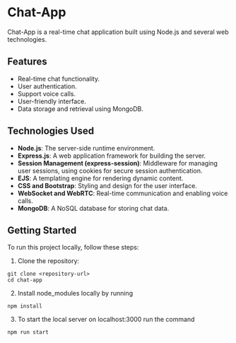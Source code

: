 # Chat-App

Chat-App is a real-time chat application built using Node.js and several web technologies.

## Features

- Real-time chat functionality.
- User authentication.
- Support voice calls.
- User-friendly interface.
- Data storage and retrieval using MongoDB.

## Technologies Used

- **Node.js**: The server-side runtime environment.
- **Express.js**: A web application framework for building the server.
- **Session Management (express-session)**: Middleware for managing user sessions, using cookies for secure session authentication.
- **EJS**: A templating engine for rendering dynamic content.
- **CSS and Bootstrap**: Styling and design for the user interface.
- **WebSocket and WebRTC**: Real-time communication and enabling voice calls.
- **MongoDB**: A NoSQL database for storing chat data.


## Getting Started

To run this project locally, follow these steps:

1. Clone the repository:

```
git clone <repository-url>
cd chat-app
```
2. Install node_modules locally by running

```
npm install
```
3. To start the local server on localhost:3000 run the command

```
npm run start
```

